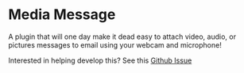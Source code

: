 Media Message
=============

A plugin that will one day make it dead easy to attach video, audio, or pictures messages to email using your webcam and microphone!

Interested in helping develop this? See this [Github Issue](https://github.com/pagekite/Mailpile/issues/259)